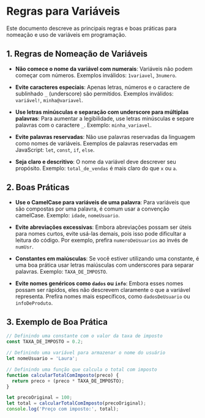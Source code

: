 # Regras para Variáveis

Este documento descreve as principais regras e boas práticas para nomeação e uso de variáveis em programação.

## 1. Regras de Nomeação de Variáveis

- **Não comece o nome da variável com numerais**: Variáveis não podem começar com números. Exemplos inválidos: `1variavel`, `3numero`.
  
- **Evite caracteres especiais**: Apenas letras, números e o caractere de sublinhado `_` (underscore) são permitidos. Exemplos inválidos: `variável!`, `minha@variavel`.

- **Use letras minúsculas e separação com underscore para múltiplas palavras**: Para aumentar a legibilidade, use letras minúsculas e separe palavras com o caractere `_`. Exemplo: `minha_variavel`.

- **Evite palavras reservadas**: Não use palavras reservadas da linguagem como nomes de variáveis. Exemplos de palavras reservadas em JavaScript: `let`, `const`, `if`, `else`.

- **Seja claro e descritivo**: O nome da variável deve descrever seu propósito. Exemplo: `total_de_vendas` é mais claro do que `x` ou `a`.

## 2. Boas Práticas

- **Use o CamelCase para variáveis de uma palavra**: Para variáveis que são compostas por uma palavra, é comum usar a convenção camelCase. Exemplo: `idade`, `nomeUsuario`.

- **Evite abreviações excessivas**: Embora abreviações possam ser úteis para nomes curtos, evite usá-las demais, pois isso pode dificultar a leitura do código. Por exemplo, prefira `numeroDeUsuarios` ao invés de `numUsr`.

- **Constantes em maiúsculas**: Se você estiver utilizando uma constante, é uma boa prática usar letras maiúsculas com underscores para separar palavras. Exemplo: `TAXA_DE_IMPOSTO`.

- **Evite nomes genéricos como `dados` ou `info`**: Embora esses nomes possam ser rápidos, eles não descrevem claramente o que a variável representa. Prefira nomes mais específicos, como `dadosDeUsuario` ou `infoDeProduto`.

## 3. Exemplo de Boa Prática

```javascript
// Definindo uma constante com o valor da taxa de imposto
const TAXA_DE_IMPOSTO = 0.2;

// Definindo uma variável para armazenar o nome do usuário
let nomeUsuario = 'Laura';

// Definindo uma função que calcula o total com imposto
function calcularTotalComImposto(preco) {
  return preco + (preco * TAXA_DE_IMPOSTO);
}

let precoOriginal = 100;
let total = calcularTotalComImposto(precoOriginal);
console.log('Preço com imposto:', total);
